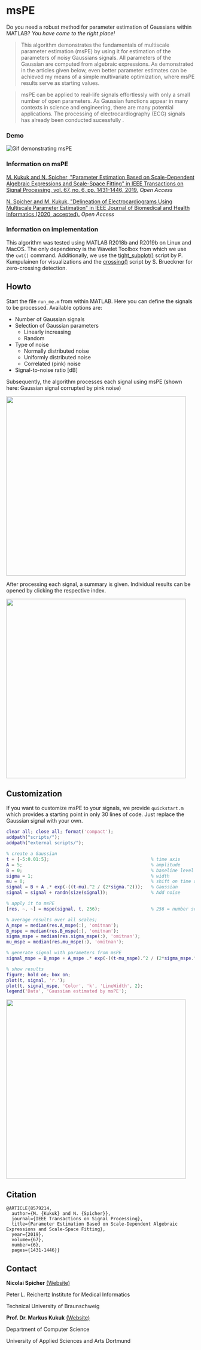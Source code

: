 # msPE

Do you need a robust method for parameter estimation of Gaussians within MATLAB? *You have come to the right place!*

> This algorithm demonstrates the fundamentals of multiscale 
> parameter estimation (msPE) by using it for estimation of
> the parameters of noisy Gaussians signals. All parameters 
> of the Gaussian are computed from algebraic expressions.
> As demonstrated in the articles given below, even better
> parameter estimates can be achieved my means of a simple
> multivariate optimization, where msPE results serve as
> starting values.

> msPE can be applied to real-life signals effortlessly with
> only a small number of open parameters. As Gaussian functions
> appear in many contexts in science and engineering, there are
> many potential applications. The processing of electrocardiography
> (ECG) signals has already been conducted sucessfully .


### Demo

![Gif demonstrating msPE](demo.gif)

### Information on msPE

 [M. Kukuk and N. Spicher, "Parameter Estimation Based on Scale-Dependent Algebraic Expressions and  Scale-Space Fitting" in IEEE Transactions on Signal Processing, vol. 67, no. 6, pp. 1431-1446, 2019.](http://dx.doi.org/10.1109/tsp.2018.2887190) *Open Access*

 [N. Spicher and M. Kukuk, "Delineation of Electrocardiograms Using Multiscale Parameter Estimation" in IEEE Journal of Biomedical and Health Informatics (2020, accepted).](http://dx.doi.org/10.1109/JBHI.2019.2963786) *Open Access*

### Information on implementation
This algorithm was tested using MATLAB R2018b and R2019b on Linux and MacOS. The only dependency is the Wavelet Toolbox from which we use the `cwt()` command. Additionally, we use the [tight_subplot()](https://de.mathworks.com/matlabcentral/fileexchange/27991-tight_subplot-nh-nw-gap-marg_h-marg_w) script by P. Kumpulainen for visualizations and the [crossing()](https://de.mathworks.com/matlabcentral/fileexchange/2432-crossing) script by S. Brueckner for zero-crossing detection. 

## Howto

Start the file `run_me.m` from within MATLAB. Here you can define the signals to be processed. Available options are:

* Number of Gaussian signals
* Selection of Gaussian parameters
  * Linearly increasing
  * Random
* Type of noise
  * Normally distributed noise
  * Uniformly distributed noise
  * Correlated (pink) noise
* Signal-to-noise ratio [dB]

Subsequently, the algorithm processes each signal using msPE (shown here: Gaussian signal corrupted by pink noise)

<img src="demo.png" width="480" />

After processing each signal, a summary is given. Individual results can be opened by clicking the respective index.

<img src="summary.png" width="480" />

## Customization
If you want to customize msPE to your signals, we provide `quickstart.m` which provides a starting point in only 30 lines 
of code. Just replace the Gaussian signal with your own.

```matlab
clear all; close all; format('compact');
addpath("scripts/");
addpath("external scripts/");

% create a Gaussian
t = [-5:0.01:5];                                      % time axis
A = 5;                                                % amplitude
B = 0;                                                % baseline level
sigma = 1;                                            % width
mu = 0;                                               % shift on time axis
signal = B + A .* exp(-((t-mu).^2 / (2*sigma.^2)));   % Gaussian
signal = signal + randn(size(signal));                % Add noise

% apply it to msPE
[res, ~, ~] = mspe(signal, t, 256);                   % 256 = number scales

% average results over all scales;
A_mspe = median(res.A_mspe(:), 'omitnan');
B_mspe = median(res.B_mspe(:), 'omitnan');
sigma_mspe = median(res.sigma_mspe(:), 'omitnan');
mu_mspe = median(res.mu_mspe(:), 'omitnan');

% generate signal with parameters from msPE
signal_mspe = B_mspe + A_mspe .* exp(-((t-mu_mspe).^2 / (2*sigma_mspe.^2)));

% show results
figure; hold on; box on;
plot(t, signal, 'r.');
plot(t, signal_mspe, 'Color', 'k', 'LineWidth', 2);
legend('Data', 'Gaussian estimated by msPE');
```

<img src="quickstart.png" width="480" />

## Citation

```
@ARTICLE{8579214,
  author={M. {Kukuk} and N. {Spicher}},
  journal={IEEE Transactions on Signal Processing}, 
  title={Parameter Estimation Based on Scale-Dependent Algebraic Expressions and Scale-Space Fitting}, 
  year={2019},
  volume={67},
  number={6},
  pages={1431-1446}}
```

## Contact

**Nicolai Spicher** [(Website)](https://www.plri.de/team/nicolai-spicher)

Peter L. Reichertz Institute for Medical Informatics

Technical University of Braunschweig

**Prof. Dr. Markus Kukuk** [(Website)](https://www.fh-dortmund.de/de/fb/4/personen/lehr/kukuk/index.php)

Department of Computer Science

University of Applied Sciences and Arts Dortmund
